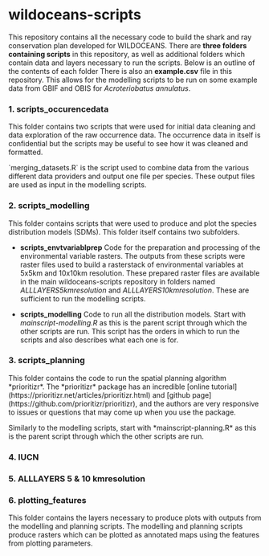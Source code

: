 # wildoceans-scripts
This repository contains all the necessary code to build the shark and ray conservation plan developed for WILDOCEANS.
There are **three folders containing scripts** in this repository, as well as additional folders which contain data and layers necessary to run the scripts. Below is an outline of the contents of each folder
There is also an **example.csv** file in this repository. This  allows for the modelling scripts to be run on some example data from GBIF and OBIS for *Acroteriobatus annulatus*.

### 1. scripts_occurencedata
<p>This folder contains two scripts that were used for initial data cleaning and data exploration of the raw occurrence data. The occurrence data in itself is confidential but the scripts may be useful to see how it was cleaned and formatted.</p>
<p>  
`merging_datasets.R` is the script used to combine data from the various different data providers and output one file per species. These output files are used as input in the modelling scripts.</p>

### 2. scripts_modelling
<p>This folder contains scripts that were used to produce and plot the species distribution models (SDMs). This folder itself contains two subfolders.</p>

- **scripts_envtvariablprep**
  Code for the preparation and processing of the environmental variable rasters. The outputs from these scripts were raster files used to build a rasterstack of environmental variables at 5x5km and 10x10km resolution. These prepared raster files are available in the main wildoceans-scripts repository in folders named *ALLLAYERS5kmresolution* and *ALLLAYERS10kmresolution*. These are sufficient to run the modelling scripts. 
  
- **scripts_modelling**
  Code to run all the distribution models. Start with *mainscript-modelling.R* as this is the parent script through which the other scripts are run. This script has the orders in which to run the scripts and also describes what each one is for. 

### 3. scripts_planning
<p>This folder contains the code to run the spatial planning algorithm *prioritizr*. The *prioritizr* package has an incredible [online tutorial](https://prioritizr.net/articles/prioritizr.html) and [github page](https://github.com/prioritizr/prioritizr), and the authors are very responsive to issues or questions that may come up when you use the package.</p>
<p>Similarly to the modelling scripts, start with *mainscript-planning.R* as this is the parent script through which the other scripts are run.</p>

### 4. IUCN

### 5. ALLLAYERS 5 & 10 kmresolution

### 6. plotting_features
This folder contains the layers necessary to produce plots with outputs from the modelling and planning scripts. The modelling and planning scripts produce rasters which can be plotted as annotated maps using the features from plotting parameters.



